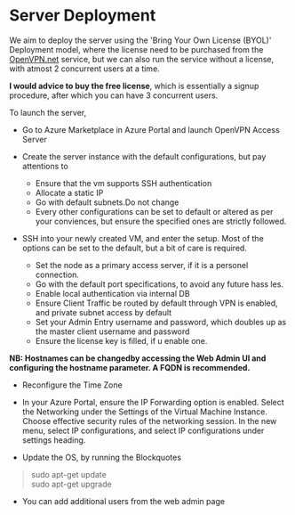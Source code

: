 # Server Deployment

We aim to deploy the server using the 'Bring Your Own License (BYOL)' Deployment model, where the license need to be purchased from the [OpenVPN.net](OpenVPN.net) service, but we can also run the service without a license, with atmost 2 concurrent users at a time. 

**I would advice to buy the free license**, which is essentially a signup procedure, after which you can have 3 concurrent users. 

To launch the server,
* Go to Azure Marketplace in Azure Portal and launch OpenVPN Access Server
* Create the server instance with the default configurations, but pay attentions to
  - Ensure that the vm supports SSH authentication
  - Allocate a static IP
  - Go with default subnets.Do not change
  - Every other configurations can be set to default or altered as per your conviences, but ensure the specified ones are strictly followed.

* SSH into your newly created VM, and enter the setup. Most of the options can be set to the default, but a bit of care is required.
  - Set the node as a primary access server, if it is a personel connection.
  - Go with the default port specifications, to avoid any future hass les.
  - Enable local authentication via internal DB
  - Ensure Client Traffic be routed by default through VPN is enabled, and private subnet access by default
  - Set your Admin Entry username and password, which doubles up as the master client username and password
  - Ensure the license key is filled, if u enable one.

**NB: Hostnames can be changedby accessing the Web Admin UI and configuring the hostname parameter. A FQDN is recommended.**

* Reconfigure the Time Zone

* In your Azure Portal, ensure the IP Forwarding option is enabled. Select the Networking under the Settings of the Virtual Machine Instance. Choose effective security rules of the networking session. In the new menu, select IP configurations, and select IP configurations under settings heading.

* Update the OS, by running the 
Blockquotes
> sudo apt-get update <br>
> sudo apt-get upgrade
* You can add additional users from the web admin page
